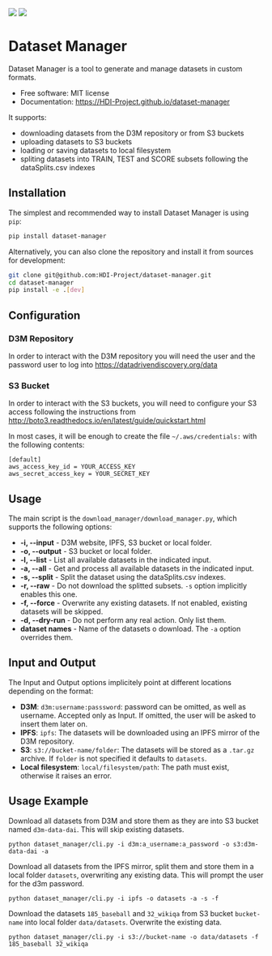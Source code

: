 [![][pypi-img]][pypi-url] [![][travis-img]][travis-url]

# Dataset Manager

Dataset Manager is a tool to generate and manage datasets in custom formats.

- Free software: MIT license
- Documentation: https://HDI-Project.github.io/dataset-manager

[travis-img]: https://travis-ci.org/HDI-Project/dataset-manager.svg?branch=master
[travis-url]: https://travis-ci.org/HDI-Project/dataset-manager
[pypi-img]: https://img.shields.io/pypi/v/dataset-manager.svg
[pypi-url]: https://pypi.python.org/pypi/dataset-manager

It supports:

* downloading datasets from the D3M repository or from S3 buckets
* uploading datasets to S3 buckets
* loading or saving datasets to local filesystem
* spliting datasets into TRAIN, TEST and SCORE subsets following the dataSplits.csv indexes

## Installation

The simplest and recommended way to install Dataset Manager is using `pip`:

```bash
pip install dataset-manager
```

Alternatively, you can also clone the repository and install it from sources for development:

```bash
git clone git@github.com:HDI-Project/dataset-manager.git
cd dataset-manager
pip install -e .[dev]
```

## Configuration

### D3M Repository

In order to interact with the D3M repository you will need the user and the password
user to log into https://datadrivendiscovery.org/data

### S3 Bucket

In order to interact with the S3 buckets, you will need to configure your S3 access
following the instructions from http://boto3.readthedocs.io/en/latest/guide/quickstart.html

In most cases, it will be enough to create the file `~/.aws/credentials:`
with the following contents:

```
[default]
aws_access_key_id = YOUR_ACCESS_KEY
aws_secret_access_key = YOUR_SECRET_KEY
```

## Usage

The main script is the `download_manager/download_manager.py`, which supports the following options:

- **-i, --input** - D3M website, IPFS, S3 bucket or local folder.
- **-o, --output** - S3 bucket or local folder.
- **-l, --list** - List all available datasets in the indicated input.
- **-a, --all** - Get and process all available datasets in the indicated input.
- **-s, --split** - Split the dataset using the dataSplits.csv indexes.
- **-r, --raw** - Do not download the splitted subsets. `-s` option implicitly enables this one.
- **-f, --force** - Overwrite any existing datasets. If not enabled, existing datasets will be skipped.
- **-d, --dry-run** - Do not perform any real action. Only list them.
- **dataset names** - Name of the datasets o download. The `-a` option overrides them.

## Input and Output

The Input and Output options implicitely point at different locations depending on the format:

* **D3M**: `d3m:username:passsword`: password can be omitted, as well as username. Accepted only as Input.
If omitted, the user will be asked to insert them later on.
* **IPFS**: `ipfs`: The datasets will be downloaded using an IPFS mirror of the D3M repository.
* **S3**: `s3://bucket-name/folder`: The datasets will be stored as a `.tar.gz` archive. If `folder` is not specified it defaults to `datasets`.
* **Local filesystem**: `local/filesystem/path`: The path must exist, otherwise it raises an error.

## Usage Example

Download all datasets from D3M and store them as they are into S3 bucket named `d3m-data-dai`.
This will skip existing datasets.

```
python dataset_manager/cli.py -i d3m:a_username:a_password -o s3:d3m-data-dai -a
```

Download all datasets from the IPFS mirror, split them and store them in a local folder `datasets`, overwriting
any existing data.
This will prompt the user for the d3m password.

```
python dataset_manager/cli.py -i ipfs -o datasets -a -s -f
```

Download the datasets `185_baseball` and `32_wikiqa` from S3 bucket `bucket-name`
into local folder `data/datasets`. Overwrite the existing data.

```
python dataset_manager/cli.py -i s3://bucket-name -o data/datasets -f 185_baseball 32_wikiqa
```
